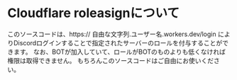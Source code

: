 # Cloudflare roleasignについて
このソースコードは、https:// 自由な文字列.ユーザー名.workers.dev/login 
によりDiscordログインすることで指定されたサーバーのロールを付与することができます。
なお、BOTが加入していて、ロールがBOTのものよりも低くなければ権限は取得できません。
もちろんこのソースコードはご自由にお使いください。
